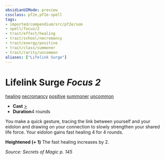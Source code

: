 ```yaml
---
obsidianUIMode: preview
cssclass: pf2e,pf2e-spell
tags:
- imported/compendium/src/pf2e/som
- spell/focus/2
- trait/effect/healing
- trait/school/necromancy
- trait/energy/positive
- trait/class/summoner
- trait/rarity/uncommon
aliases: ["Lifelink Surge"]
---
```

# Lifelink Surge *Focus 2*   
[healing](healing.md)  [necromancy](necromancy.md)  [positive](positive.md)  [summoner](rules/traits/summoner-som.md)  [uncommon](uncommon.md)  

- **Cast** [>](chapter-9-playing-the-game.md#Actions "Single Action") 
- **Duration**4 rounds

You make a quick gesture, tracing the link between yourself and your eidolon and drawing on your connection to slowly strengthen your shared life force. Your eidolon gains fast healing 4 for 4 rounds.

**Heightened (+ 1)** The fast healing increases by 2.

*Source: Secrets of Magic p. 145*